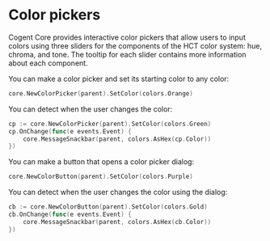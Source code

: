 # Color pickers

Cogent Core provides interactive color pickers that allow users to input colors using three sliders for the components of the HCT color system: hue, chroma, and tone. The tooltip for each slider contains more information about each component.

You can make a color picker and set its starting color to any color:

```Go
core.NewColorPicker(parent).SetColor(colors.Orange)
```

You can detect when the user changes the color:

```Go
cp := core.NewColorPicker(parent).SetColor(colors.Green)
cp.OnChange(func(e events.Event) {
    core.MessageSnackbar(parent, colors.AsHex(cp.Color))
})
```

You can make a button that opens a color picker dialog:

```Go
core.NewColorButton(parent).SetColor(colors.Purple)
```

You can detect when the user changes the color using the dialog:

```Go
cb := core.NewColorButton(parent).SetColor(colors.Gold)
cb.OnChange(func(e events.Event) {
    core.MessageSnackbar(parent, colors.AsHex(cb.Color))
})
```
